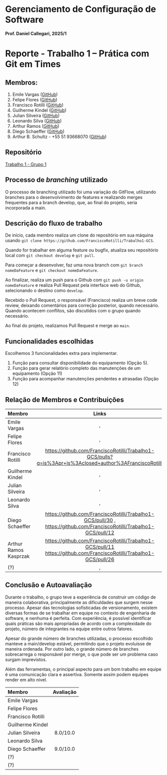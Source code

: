 
# Gerenciamento de Configuração de Software
**Prof. Daniel Callegari, 2025/1**

# Reporte - Trabalho 1 – Prática com Git em Times

## Membros:
1. Emile Vargas ([GitHub](https://github.com/emivargxs))
1. Felipe Flores ([GitHub](https://github.com/FelipeSF97))
1. Francisco Rotilli ([GitHub](https://github.com/FranciscoRotilli))
1. Guilherme Kindel ([GitHub](https://github.com/Kindelgui))
1. Julian Silveira ([GitHub](https://github.com/jfrvs))
1. Leonardo Silva ([GitHub](https://github.com/LeonardollSilva))
1. Arthur Ramos ([GitHub](https://github.com/kasprzak-k))
1. Diego Schaeffer ([GitHub](https://github.com/szchaeffer))
1. Arthur B. Schultz - +55 51 93668070 ([GitHub](https://github.com/arturbschultz))

## Repositório

[Trabalho 1 - Grupo 1](https://github.com/FranciscoRotilli/Trabalho1-GCS)

## Processo de *branching* utilizado

O processo de branching utilizado foi uma variação do GitFlow, utilizando branches para o desenvolvimento de features e realizando merges frequentes para a branch develop, que, ao final do projeto, seria incorporada a main.

## Descrição do fluxo de trabalho

De início, cada membro realiza um clone do repositório em sua máquina usando `git clone https://github.com/FranciscoRotilli/Trabalho1-GCS`.

Quando for trabalhar em alguma feature ou bugfix, atualiza seu repositório local com `git checkout develop` e `git pull`.

Para começar a desenvolver, faz uma nova branch com `git branch nomeDaFeature` e `git checkout nomeDaFeature`.

Ao finalizar, realiza um push para o Github com `git push -u origin nomeDaFeature` e realiza Pull Request pela interface web do Github, selecionando o destino como `develop`.

Recebido o Pull Request, o responsável (Francisco) realiza um breve code review, deixando comentários para correção posterior, quando necessário.
Quando acontecem conflitos, são discutidos com o grupo quando necessário.

Ao final do projeto, realizamos Pull Request e merge ao `main`.

## Funcionalidades escolhidas

Escolhemos 3 funcionalidades extra para implementar.

1. Função para consultar disponibilidade do equipamento (Opção 5).
1. Função para gerar relatório completo das manutenções de um equipamento (Opção 11)
1. Função para acompanhar manutenções pendentes e atrasadas (Opção 12)


## Relação de Membros e Contribuições

| Membro | Links |
|:-----|:------:|
| Emile Vargas | [](), []() |
| Felipe Flores | [](), []() |
| Francisco Rotilli | []()https://github.com/FranciscoRotilli/Trabalho1-GCS/pulls?q=is%3Apr+is%3Aclosed+author%3AFranciscoRotilli []() |
| Guilherme Kindel | [](), []() |
| Julian Silveira | [](), []() |
| Leonardo Silva | [](), []() |
| Diego Schaeffer | []() https://github.com/FranciscoRotilli/Trabalho1-GCS/pull/30 , https://github.com/FranciscoRotilli/Trabalho1-GCS/pull/12 []() |
| Arthur Ramos Kasprzak | []()https://github.com/FranciscoRotilli/Trabalho1-GCS/pull/11 https://github.com/FranciscoRotilli/Trabalho1-GCS/pull/26 []() |
| (?) | [](), []() |

## Conclusão e Autoavaliação

Durante o trabalho, o grupo teve a experiência de construir um código de maneira colaborativa, principalmente as dificuldades que surgem nesse processo. Apesar das tecnologias sofisticadas de versionamento, existem diversas formas de se trabalhar em equipe no contexto de engenharia de software, e nenhuma é perfeita. Com experiência, é possível identificar quais práticas são mais apropriadas de acordo com a complexidade do projeto, número de integrantes na equipe entre outros fatores.

Apesar do grande número de branches utilizadas, o processo escolhido manteve a main/develop estável, permitindo que o projeto evoluísse de maneira ordenada. Por outro lado, o grande número de branches sobrecarrega o responsável por merge, o que pode ser um problema caso surgam imprevistos.

Além das ferramentas, o principal aspecto para um bom trabalho em equipe é uma comunicação clara e assertiva. Somente assim podem equipes render em alto nível.

| Membro | Avaliação |
|:-----|:------:|
| Emile Vargas |  |
| Felipe Flores |  |
| Francisco Rotilli |  |
| Guilherme Kindel |  |
| Julian Silveira | 8.0/10.0 |
| Leonardo Silva |  |
| Diego Schaeffer | 9.0/10.0 |
| (?) |  |
| (?) |  |
